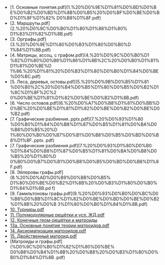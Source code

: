 - [1. Основные понятия.pdf](1.%20%D0%9E%D1%81%D0%BD%D0%B
  E%D0%B2%D0%BD%D1%8B%D0%B5%20%D0%BF%D0%BE%D0%BD%D1%8F%D1%82%
  D0%B8%D1%8F.pdf)
- [2. Маршруты.pdf](2.%20%D0%9C%D0%B0%D1%80%D1%88%D1%80%
  D1%83%D1%82%D1%8B.pdf)
- [3. Орграфы.pdf](3.%20%D0%9E%D1%80%D0%B3%D1%80%D0%B0%D
  1%84%D1%8B.pdf)
- [4. Матрицы, ассоц. с графом.pdf](4.%20%D0%9C%D0%B0%D1
  %82%D1%80%D0%B8%D1%86%D1%8B%2C%20%D0%B0%D1%81%D1%81%D0%BE%D
  1%86.%20%D1%81%20%D0%B3%D1%80%D0%B0%D1%84%D0%BE%D0%BC.pdf)
- [5. Леса, деревья, остовы.pdf](5.%20%D0%9B%D0%B5%D1%81
  %D0%B0%2C%20%D0%B4%D0%B5%D1%80%D0%B5%D0%B2%D1%8C%D1%8F%2C%2
  0%D0%BE%D1%81%D1%82%D0%BE%D0%B2%D1%8B.pdf)
- [6. Число остовов.pdf](6.%20%D0%A7%D0%B8%D1%81%D0%BB%D
  0%BE%20%D0%BE%D1%81%D1%82%D0%BE%D0%B2%D0%BE%D0%B2.pdf)
- [7. Графические разбиения..pptx.pdf](7.%20%D0%93%D1%80
  %D0%B0%D1%84%D0%B8%D1%87%D0%B5%D1%81%D0%BA%D0%B8%D0%B5%20%D
  1%80%D0%B0%D0%B7%D0%B1%D0%B8%D0%B5%D0%BD%D0%B8%D1%8F..pptx.
  pdf)
- [7. Графические разбиения.pdf](7.%20%D0%93%D1%80%D0%B0
  %D1%84%D0%B8%D1%87%D0%B5%D1%81%D0%BA%D0%B8%D0%B5%20%D1%80%D
  0%B0%D0%B7%D0%B1%D0%B8%D0%B5%D0%BD%D0%B8%D1%8F.pdf)
- [8. Эйлеровы графы.pdf](8.%20%D0%AD%D0%B9%D0%BB%D0%B5%
  D1%80%D0%BE%D0%B2%D1%8B%20%D0%B3%D1%80%D0%B0%D1%84%D1%8B.pd
  f)
- [9. Гамильтоновы графы.pdf](9.%20%D0%93%D0%B0%D0%BC%D0
  %B8%D0%BB%D1%8C%D1%82%D0%BE%D0%BD%D0%BE%D0%B2%D1%8B%20%D0%B
  3%D1%80%D0%B0%D1%84%D1%8B.pdf)
- [10. Турниры.pdf](10%20Турниры.pdf)
- [11. Полумодулярные решётки и усл. ЖД.pdf](11_Полумодулярные_решётки_и_усл_ЖД.pdf)
- [12. Конечные геом-решётки и матроиды](12_Конечные_геом_решетки_и_матроиды.pdf)
- [13a. Основные понятия теории матроидов.pdf](13а_Основные_понятия_теории_матроидов.pdf)
- [14. Аксиоматизации матроидов.pdf](14_Аксиоматизации_матроидов.pdf)
- [15. Двойственный матроид.pdf](15_Двойственный_матроид.pdf)
- [Матроиды и графы.pdf](%D0%9C%D0%B0%D1%82%D1%80%D0%BE%
  D0%B8%D0%B4%D1%8B%20%D0%B8%20%D0%B3%D1%80%D0%B0%D1%84%D1%8B
  .pdf)
